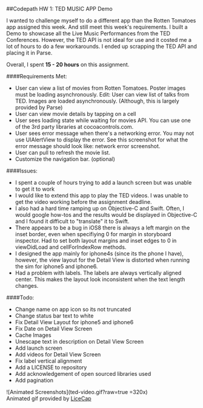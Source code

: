 ##Codepath HW 1: TED MUSIC APP Demo

I wanted to challenge myself to do a different app than the Rotten Tomatoes app assigned this week. And still meet this week's requirements.
I built a Demo to showcase all the Live Music Performances from the TED Conferences. However, the TED API is not ideal for use and it costed me a lot of hours to do a few workarounds. I ended up scrapping the TED API and placing it in Parse. 

Overall, I spent **15 - 20 hours** on this assignment. 

####Requirements Met:

- User can view a list of movies from Rotten Tomatoes. Poster images must be loading asynchronously. Edit: User can view list of talks from TED. Images are loaded asynchronously. (Although, this is largely provided by Parse)
- User can view movie details by tapping on a cell
- User sees loading state while waiting for movies API. You can use one of the 3rd party libraries at cocoacontrols.com.
- User sees error message when there's a networking error. You may not use UIAlertView to display the error. See this screenshot for what the error message should look like: network error screenshot.
- User can pull to refresh the movie list.
- Customize the navigation bar. (optional)

####Issues:
- I spent a couple of hours trying to add a launch screen but was unable to get it to work
- I would like to extend this app to play the TED videos. I was unable to get the video working before the assignment deadline.
- I also had a hard time ramping up on Objective-C and Swift. Often, I would google how-tos and the results would be displayed in Objective-C and I found it difficult to "translate" it to Swift.
- There appears to be a bug in iOS8 there is always a left margin on the inset border, even when specifiying 0 for margin in storyboard inspector. Had to set both layout margins and inset edges to 0 in viewDidLoad and cellForIndexRow methods.
- I designed the app mainly for iphone4s (since its the phone I have), however, the view layout for the Detail View is distorted when running the sim for iphone5 and iphone6.
- Had a problem with labels. The labels are always vertically aligned center. This makes the layout look inconsistent when the text length changes.

####Todo:
- Change name on app icon so its not truncated
- Change status bar text to white
- Fix Detail View Layout for iphone5 and iphone6
- Fix Date on Detail View Screen
- Cache Images
- Unescape text in description on Detail View Screen
- Add launch screen
- Add videos for Detail View Screen
- Fix label vertical alignment
- Add a LICENSE to repository
- Add acknowledgement of open sourced libraries used
- Add pagination

![Animated Screenshots](ted-video.gif?raw=true =320x)
<br>Animated gif provided by [LiceCap](http://www.cockos.com/licecap/)
